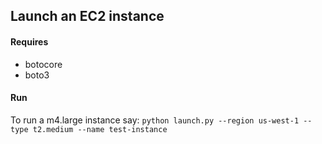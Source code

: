 ## Launch an EC2 instance

#### Requires
 - botocore
 - boto3
 
#### Run
To run a m4.large instance say:
`python launch.py --region us-west-1 --type t2.medium --name test-instance`

